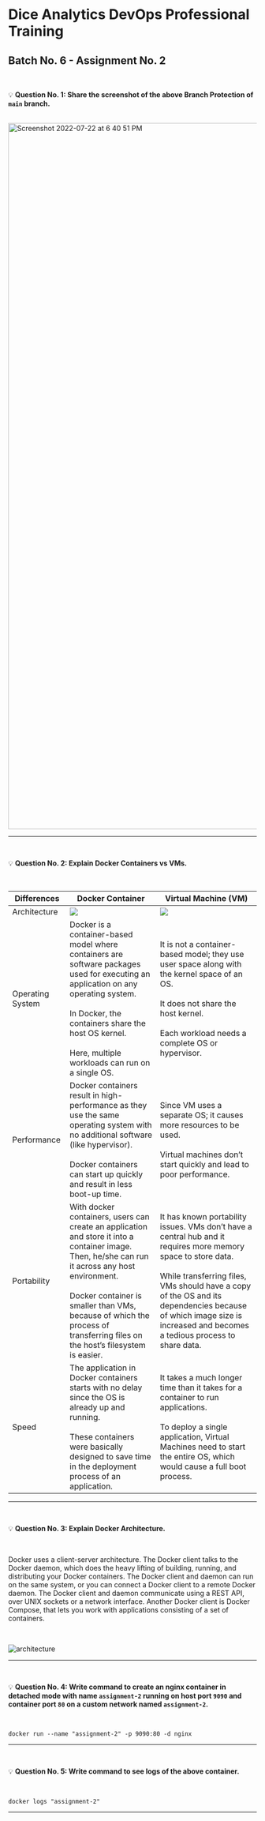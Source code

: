 # Dice Analytics DevOps Professional Training
## Batch No. 6 - Assignment No. 2

<br />

:bulb: **Question No. 1: Share the screenshot of the above Branch Protection of `main` branch.**

<br />

<img width="1431" alt="Screenshot 2022-07-22 at 6 40 51 PM" src="https://user-images.githubusercontent.com/101370133/180451492-c66bf213-cd03-470c-b9e6-b02130478c74.png">

---

<br />

:bulb: **Question No. 2: Explain Docker Containers vs VMs.**

<br />

| Differences | Docker Container | Virtual Machine (VM) |
| -- | -- | -- |
| Architecture | <img src=https://user-images.githubusercontent.com/101370133/180460388-5547b904-c021-4853-a6f7-7c0df0471919.png /> | <img src=https://user-images.githubusercontent.com/101370133/180460488-1469d57f-6577-4a8e-bf20-8821284c1b0f.png /> |
| Operating System | Docker is a container-based model where containers are software packages used for executing an application on any operating system.<br /><br />In Docker, the containers share the host OS kernel.<br /><br />Here, multiple workloads can run on a single OS. | It is not a container-based model; they use user space along with the kernel space of an OS.<br /><br />It does not share the host kernel.<br /><br />Each workload needs a complete OS or hypervisor. |
| Performance | Docker containers result in high-performance as they use the same operating system with no additional software (like hypervisor).<br /><br />Docker containers can start up quickly and result in less boot-up time. | Since VM uses a separate OS; it causes more resources to be used.<br /><br />Virtual machines don’t start quickly and lead to poor performance. |
| Portability | With docker containers, users can create an application and store it into a container image. Then, he/she can run it across any host environment.<br /><br />Docker container is smaller than VMs, because of which the process of transferring files on the host’s filesystem is easier. | It has known portability issues. VMs don’t have a central hub and it requires more memory space to store data.<br /><br />While transferring files, VMs should have a copy of the OS and its dependencies because of which image size is increased and becomes a tedious process to share data. |
| Speed | The application in Docker containers starts with no delay since the OS is already up and running.<br /><br />These containers were basically designed to save time in the deployment process of an application. | It takes a much longer time than it takes for a container to run applications.<br /><br />To deploy a single application, Virtual Machines need to start the entire OS, which would cause a full boot process.

---

<br />

:bulb: **Question No. 3: Explain Docker Architecture.**

<br />

Docker uses a client-server architecture. The Docker client talks to the Docker daemon, which does the heavy lifting of building, running, and distributing your Docker containers. The Docker client and daemon can run on the same system, or you can connect a Docker client to a remote Docker daemon. The Docker client and daemon communicate using a REST API, over UNIX sockets or a network interface. Another Docker client is Docker Compose, that lets you work with applications consisting of a set of containers.

<br />

![architecture](https://user-images.githubusercontent.com/101370133/180474083-b9cf475c-7da1-481a-9ab7-215f5558282f.svg)

---

<br />

:bulb: **Question No. 4: Write command to create an nginx container in detached mode with name `assignment-2` running on host port `9090` and container port `80` on a custom network named `assignment-2`.**

<br />

```
docker run --name "assignment-2" -p 9090:80 -d nginx
```

---

<br />

:bulb: **Question No. 5: Write command to see logs of the above container.**

<br />

```
docker logs "assignment-2"
```

---
